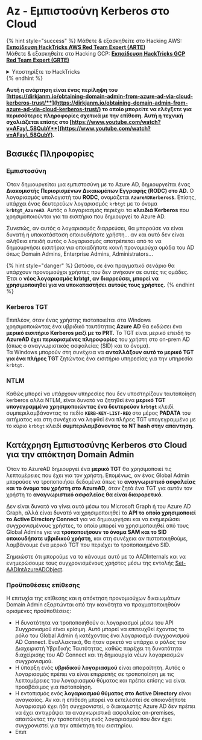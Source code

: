 # Az - Εμπιστοσύνη Kerberos στο Cloud

{% hint style="success" %}
Μάθετε & εξασκηθείτε στο Hacking AWS:<img src="/.gitbook/assets/image.png" alt="" data-size="line">[**Εκπαίδευση HackTricks AWS Red Team Expert (ARTE)**](https://training.hacktricks.xyz/courses/arte)<img src="/.gitbook/assets/image.png" alt="" data-size="line">\
Μάθετε & εξασκηθείτε στο Hacking GCP: <img src="/.gitbook/assets/image (2).png" alt="" data-size="line">[**Εκπαίδευση HackTricks GCP Red Team Expert (GRTE)**<img src="/.gitbook/assets/image (2).png" alt="" data-size="line">](https://training.hacktricks.xyz/courses/grte)

<details>

<summary>Υποστηρίξτε το HackTricks</summary>

* Ελέγξτε τα [**σχέδια συνδρομής**](https://github.com/sponsors/carlospolop)!
* **Εγγραφείτε** 💬 [**στην ομάδα Discord**](https://discord.gg/hRep4RUj7f) ή στην [**ομάδα telegram**](https://t.me/peass) ή **ακολουθήστε** μας στο **Twitter** 🐦 [**@hacktricks\_live**](https://twitter.com/hacktricks\_live)**.**
* **Μοιραστείτε κόλπα χάκερ κάνοντας υποβολή PRs** στα αποθετήρια [**HackTricks**](https://github.com/carlospolop/hacktricks) και [**HackTricks Cloud**](https://github.com/carlospolop/hacktricks-cloud).

</details>
{% endhint %}

**Αυτή η ανάρτηση είναι ένας περίληψη του** [**https://dirkjanm.io/obtaining-domain-admin-from-azure-ad-via-cloud-kerberos-trust/**](https://dirkjanm.io/obtaining-domain-admin-from-azure-ad-via-cloud-kerberos-trust/) **το οποίο μπορείτε να ελέγξετε για περισσότερες πληροφορίες σχετικά με την επίθεση. Αυτή η τεχνική σχολιάζεται επίσης στο** [**https://www.youtube.com/watch?v=AFay\_58QubY**](https://www.youtube.com/watch?v=AFay\_58QubY)**.**

## Βασικές Πληροφορίες

### Εμπιστοσύνη

Όταν δημιουργείται μια εμπιστοσύνη με το Azure AD, δημιουργείται ένας **Διακομιστής Περιορισμένων Δικαιωμάτων Εγγραφής (RODC) στο AD.** Ο λογαριασμός υπολογιστή του **RODC**, ονομάζεται **`AzureADKerberos$`**. Επίσης, υπάρχει ένας δευτερεύων λογαριασμός `krbtgt` με το όνομα **`krbtgt_AzureAD`**. Αυτός ο λογαριασμός περιέχει τα **κλειδιά Kerberos** που χρησιμοποιούνται για τα εισιτήρια που δημιουργεί το Azure AD.

Συνεπώς, αν αυτός ο λογαριασμός διαρρεύσει, θα μπορούσε να είναι δυνατή η υποκατάσταση οποιουδήποτε χρήστη... αν και αυτό δεν είναι αλήθεια επειδή αυτός ο λογαριασμός αποτρέπεται από το να δημιουργήσει εισιτήρια για οποιαδήποτε κοινή προνομιούχα ομάδα του AD όπως Domain Admins, Enterprise Admins, Administrators...

{% hint style="danger" %}
Ωστόσο, σε ένα πραγματικό σενάριο θα υπάρχουν προνομιούχοι χρήστες που δεν ανήκουν σε αυτές τις ομάδες. Έτσι ο **νέος λογαριασμός krbtgt, αν διαρρεύσει, μπορεί να χρησιμοποιηθεί για να υποκαταστήσει αυτούς τους χρήστες.**
{% endhint %}

### Kerberos TGT

Επιπλέον, όταν ένας χρήστης πιστοποιείται στα Windows χρησιμοποιώντας ένα υβριδικό ταυτότητας **Azure AD** θα εκδώσει ένα **μερικό εισιτήριο Kerberos μαζί με το PRT.** Το TGT είναι μερικό επειδή το **AzureAD έχει περιορισμένες πληροφορίες** του χρήστη στο on-prem AD (όπως ο αναγνωριστικός ασφαλείας (SID) και το όνομα).\
Τα Windows μπορούν στη συνέχεια να **ανταλλάξουν αυτό το μερικό TGT για ένα πλήρες TGT** ζητώντας ένα εισιτήριο υπηρεσίας για την υπηρεσία `krbtgt`.&#x20;

### NTLM

Καθώς μπορεί να υπάρχουν υπηρεσίες που δεν υποστηρίζουν ταυτοποίηση kerberos αλλά NTLM, είναι δυνατό να ζητηθεί ένα **μερικό TGT υπογεγραμμένο χρησιμοποιώντας ένα δευτερεύον `krbtgt`** κλειδί συμπεριλαμβάνοντας το πεδίο **`KERB-KEY-LIST-REQ`** στο μέρος **PADATA** του αιτήματος και στη συνέχεια να ληφθεί ένα πλήρες TGT υπογεγραμμένο με το κύριο `krbtgt` κλειδί **συμπεριλαμβάνοντας το NT hash στην απάντηση**.

## Κατάχρηση Εμπιστοσύνης Kerberos στο Cloud για την απόκτηση Domain Admin <a href="#abusing-cloud-kerberos-trust-to-obtain-domain-admin" id="abusing-cloud-kerberos-trust-to-obtain-domain-admin"></a>

Όταν το AzureAD δημιουργεί ένα **μερικό TGT** θα χρησιμοποιεί τις λεπτομέρειες που έχει για τον χρήστη. Επομένως, αν ένας Global Admin μπορούσε να τροποποιήσει δεδομένα όπως το **αναγνωριστικό ασφαλείας και το όνομα του χρήστη στο AzureAD**, όταν ζητά ένα TGT για αυτόν τον χρήστη το **αναγνωριστικό ασφαλείας θα είναι διαφορετικό**.

Δεν είναι δυνατό να γίνει αυτό μέσω του Microsoft Graph ή του Azure AD Graph, αλλά είναι δυνατό να χρησιμοποιηθεί το **API το οποίο χρησιμοποιεί το Active Directory Connect** για να δημιουργήσει και να ενημερώσει συγχρονισμένους χρήστες, το οποίο μπορεί να χρησιμοποιηθεί από τους Global Admins για να **τροποποιήσουν το όνομα SAM και το SID οποιουδήποτε υβριδικού χρήστη**, και στη συνέχεια αν πιστοποιηθούμε, λαμβάνουμε ένα μερικό TGT που περιέχει το τροποποιημένο SID.

Σημειώστε ότι μπορούμε να το κάνουμε αυτό με το AADInternals και να ενημερώσουμε τους συγχρονισμένους χρήστες μέσω της εντολής [Set-AADIntAzureADObject](https://aadinternals.com/aadinternals/#set-aadintazureadobject-a).

### Προϋποθέσεις επίθεσης <a href="#attack-prerequisites" id="attack-prerequisites"></a>

Η επιτυχία της επίθεσης και η απόκτηση προνομιούχων δικαιωμάτων Domain Admin εξαρτώνται από την ικανότητα να πραγματοποιηθούν ορισμένες προϋποθέσεις:

* Η δυνατότητα να τροποποιηθούν οι λογαριασμοί μέσω του API Συγχρονισμού είναι κρίσιμη. Αυτό μπορεί να επιτευχθεί έχοντας το ρόλο του Global Admin ή κατέχοντας ένα λογαριασμό συγχρονισμού AD Connect. Εναλλακτικά, θα ήταν αρκετό να υπάρχει ο ρόλος του Διαχειριστή Υβριδικής Ταυτότητας, καθώς παρέχει τη δυνατότητα διαχείρισης του AD Connect και τη δημιουργία νέων λογαριασμών συγχρονισμού.
* Η ύπαρξη ενός **υβριδικού λογαριασμού** είναι απαραίτητη. Αυτός ο λογαριασμός πρέπει να είναι επιρρεπής σε τροποποίηση με τις λεπτομέρειες του λογαριασμού θύματος και πρέπει επίσης να είναι προσβάσιμος για πιστοποίηση.
* Η εντοπισμός ενός **λογαριασμού θύματος στο Active Directory** είναι αναγκαίος. Αν και η επίθεση μπορεί να εκτελεστεί σε οποιονδήποτε λογαριασμό έχει ήδη συγχρονιστεί, ο διακομιστής Azure AD δεν πρέπει να έχει αντιγράψει τα αναγνωριστικά ασφαλείας on-premises, απαιτώντας την τροποποίηση ενός λογαριασμού που δεν έχει συγχρονιστεί για την απόκτηση του εισιτηρίου.
* Επιπ
